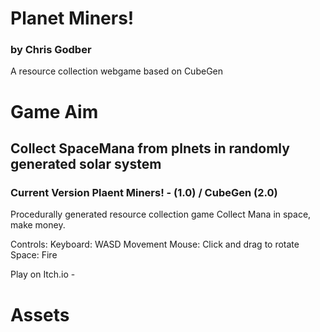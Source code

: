 # Planet Miners!
### by Chris Godber
A resource collection webgame based on CubeGen

# Game Aim
## Collect SpaceMana from plnets in randomly generated solar system

### Current Version Plaent Miners! - (1.0) / CubeGen (2.0)
Procedurally generated resource collection game
Collect Mana in space, make money. 

Controls: Keyboard: WASD 
Movement Mouse: Click and drag to rotate 
Space: Fire

Play on Itch.io - 

# Assets
